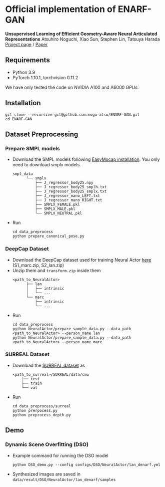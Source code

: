 # Official implementation of ENARF-GAN

**Unsupervised Learning of Efficient Geometry-Aware Neural Articulated Representations**
Atsuhiro Noguchi, Xiao Sun, Stephen Lin, Tatsuya Harada
[Project page](https://nogu-atsu.github.io/ENARF-GAN/) / [Paper](https://nogu-atsu.github.io/ENARF-GAN/)

## Requirements
- Python 3.9
- PyTorch 1.10.1, torchvision 0.11.2

We have only tested the code on NVIDIA A100 and A6000 GPUs.
## Installation
```angular2html
git clone --recursive git@github.com:nogu-atsu/ENARF-GAN.git
cd ENARF-GAN

```

## Dataset Preprocessing
### Prepare SMPL models
- Download the SMPL models
  following [EasyMocap installation](https://github.com/zju3dv/EasyMocap/blob/master/doc/installation.md). You only need to download smplx models.
  ```
  smpl_data
        └── smplx
            ├── J_regressor_body25.npy
            ├── J_regressor_body25_smplh.txt
            ├── J_regressor_body25_smplx.txt 
            ├── J_regressor_mano_LEFT.txt 
            ├── J_regressor_mano_RIGHT.txt
            ├── SMPLX_FEMALE.pkl
            ├── SMPLX_MALE.pkl
            └── SMPLX_NEUTRAL.pkl
  ```
- Run
  ```
  cd data_preprocess
  python prepare_canonical_pose.py
  ```

### DeepCap Dataset
- Download the DeepCap dataset used for training Neural Actor [here](https://vcai.mpi-inf.mpg.de/projects/NeuralActor/) (S1_marc.zip, S2_lan.zip)
- Unzip them and `transform.zip` inside them
  ```
  <path_to_NeuralActor>
        ├── lan
        │   ├── intrinsic
        │   └── ...
        └── marc
            ├── intrinsic
            └── ...
  ```
- Run
  ```
  cd data_preprocess
  python NeuralActor/prepare_sample_data.py --data_path <path_to_NeuralActor> --person_name lan
  python NeuralActor/prepare_sample_data.py --data_path <path_to_NeuralActor> --person_name marc
  ```

### SURREAL Dataset
- Download the [SURREAL dataset](https://github.com/gulvarol/surreal) as
  ```angular2html
  <path_to_surreal>/SURREAL/data/cmu
      ├── test
      ├── train
      └── val
  ```
- Run
  ```angular2html
  cd data_preprocess/surreal
  python prerpocess.py
  python preprocess_depth.py
  ```
## Demo
### Dynamic Scene Overfitting (DSO)
- Example command for running the DSO model
  ```
  python DSO_demo.py --config configs/DSO/NeuralActor/lan_denarf.yml 
  ```
- Synthesized images are saved in `data/result/DSO/NeuralActor/lan_denarf/samples`